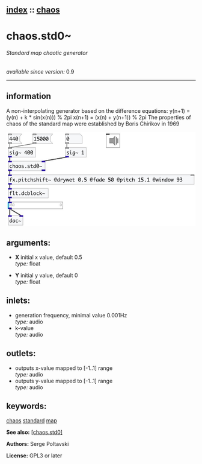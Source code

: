 [index](index.html) :: [chaos](category_chaos.html)
---

# chaos.std0~

###### Standard map chaotic generator

*available since version:* 0.9

---


## information
A non-interpolating generator based on the difference equations:
y(n+1) = (y(n) + k * sin(x(n))) % 2pi
x(n+1) = (x(n) + y(n+1)) % 2pi
The properties of chaos of the standard map were established by Boris Chirikov in
            1969



[![example](../examples/img/chaos.std0~.jpg)](../examples/pd/chaos.std0~.pd)



## arguments:

* **X**
initial x value, default 0.5<br>
_type:_ float<br>

* **Y**
initial y value, default 0<br>
_type:_ float<br>







## inlets:

* generation frequency, minimal value 0.001Hz<br>
_type:_ audio
* k-value<br>
_type:_ audio



## outlets:

* outputs x-value mapped to [-1..1] range<br>
_type:_ audio
* outputs y-value mapped to [-1..1] range<br>
_type:_ audio



## keywords:

[chaos](keywords/chaos.html)
[standard](keywords/standard.html)
[map](keywords/map.html)



**See also:**
[\[chaos.std0\]](chaos.std0.html)




**Authors:** Serge Poltavski




**License:** GPL3 or later





